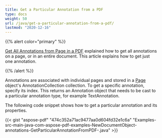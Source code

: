 ```yaml
---
title: Get a Particular Annotation from a PDF
type: docs
weight: 50
url: /java/get-a-particular-annotation-from-a-pdf/
lastmod: "2020-12-16"
---
```


{{% alert color="primary" %}} 

[Get All Annotations from Page in a PDF](/pdf/java/get-all-annotations-from-page-in-a-pdf/) explained how to get all annotations on a page, or in an entire document. This article explains how to get just one annotation.

{{% /alert %}} 

Annotations are associated with individual pages and stored in a [Page](https://apireference.aspose.com/java/pdf/com.aspose.pdf/Page) object's AnnotationCollection collection. To get a specific annotation, specify its index. This returns an Annotation object that needs to be cast to a particular annotation type, for example TextAnnotation.

The following code snippet shows how to get a particular annotation and its properties.

{{< gist "aspose-pdf" "474c352a71ac9477aa0d604fd32e1c6a" "Examples-src-main-java-com-aspose-pdf-examples-NewDocumentObject-annotations-GetParticularAnnotationFromPDF-.java" >}}
